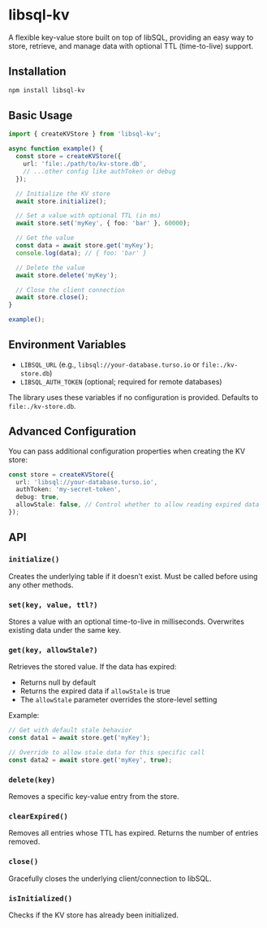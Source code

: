 # libsql-kv

A flexible key-value store built on top of libSQL, providing an easy way to store, retrieve, and manage data with optional TTL (time-to-live) support.

## Installation

```bash
npm install libsql-kv
```

## Basic Usage

```typescript
import { createKVStore } from 'libsql-kv';

async function example() {
  const store = createKVStore({
    url: 'file:./path/to/kv-store.db',
    // ...other config like authToken or debug
  });

  // Initialize the KV store
  await store.initialize();

  // Set a value with optional TTL (in ms)
  await store.set('myKey', { foo: 'bar' }, 60000);

  // Get the value
  const data = await store.get('myKey');
  console.log(data); // { foo: 'bar' }

  // Delete the value
  await store.delete('myKey');

  // Close the client connection
  await store.close();
}

example();
```

## Environment Variables

- `LIBSQL_URL` (e.g., `libsql://your-database.turso.io` or `file:./kv-store.db`)
- `LIBSQL_AUTH_TOKEN` (optional; required for remote databases)

The library uses these variables if no configuration is provided. Defaults to `file:./kv-store.db`.

## Advanced Configuration

You can pass additional configuration properties when creating the KV store:

```typescript
const store = createKVStore({
  url: 'libsql://your-database.turso.io',
  authToken: 'my-secret-token',
  debug: true,
  allowStale: false, // Control whether to allow reading expired data
});
```

## API

### `initialize()`

Creates the underlying table if it doesn’t exist. Must be called before using any other methods.

### `set(key, value, ttl?)`

Stores a value with an optional time-to-live in milliseconds. Overwrites existing data under the same key.

### `get(key, allowStale?)`

Retrieves the stored value. If the data has expired:

- Returns null by default
- Returns the expired data if `allowStale` is true
- The `allowStale` parameter overrides the store-level setting

Example:

```typescript
// Get with default stale behavior
const data1 = await store.get('myKey');

// Override to allow stale data for this specific call
const data2 = await store.get('myKey', true);
```

### `delete(key)`

Removes a specific key-value entry from the store.

### `clearExpired()`

Removes all entries whose TTL has expired. Returns the number of entries removed.

### `close()`

Gracefully closes the underlying client/connection to libSQL.

### `isInitialized()`

Checks if the KV store has already been initialized.
